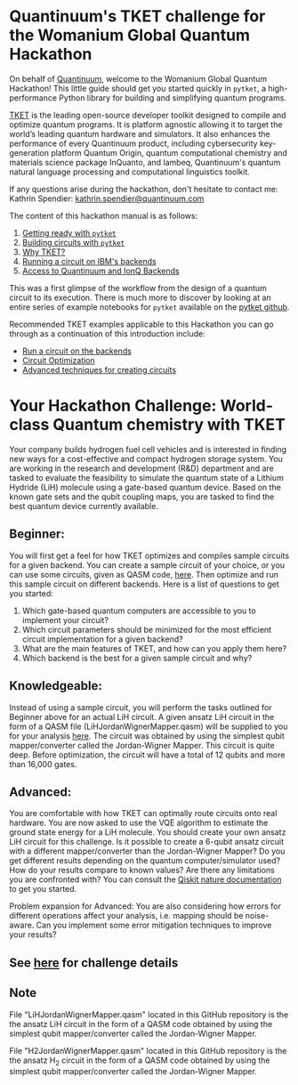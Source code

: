 # Quantinuum's TKET challenge for the Womanium Global Quantum Hackathon

On behalf of [Quantinuum](https://www.quantinuum.com/), welcome to the Womanium Global Quantum Hackathon! This little guide should get you started quickly in `pytket`, a high-performance Python library for building and simplifying quantum programs.

[TKET](https://www.quantinuum.com/developers/tket) is the leading open-source developer toolkit designed to compile and optimize quantum programs. It is platform agnostic allowing it to target the world’s leading quantum hardware and simulators. It also enhances the performance of every Quantinuum product, including cybersecurity key-generation platform Quantum Origin, quantum computational chemistry and materials science package InQuanto, and lambeq, Quantinuum's quantum natural language processing and computational linguistics toolkit. 

If any questions arise during the hackathon, don't hesitate to contact me:
Kathrin Spendier: [kathrin.spendier@quantinuum.com](mailto:kathrin.spendier@quantinuum.com)

The content of this hackathon manual is as follows:
1) [Getting ready with `pytket`](https://github.com/spendierk/Womanium_Hackathon_TKET_2022/blob/main/Getting%20ready%20with%20pytket.ipynb)
2) [Building circuits with `pytket`](https://github.com/spendierk/Womanium_Hackathon_TKET_2022/blob/main/Building%20circuits%20with%20pytket.ipynb)
3) [Why TKET?](https://github.com/spendierk/Womanium_Hackathon_TKET_2022/blob/main/Why%20TKET.ipynb)
4) [Running a circuit on IBM's backends](https://github.com/spendierk/Womanium_Hackathon_TKET_2022/blob/main/Running%20a%20circuit%20on%20IBM's%20backends.ipynb)
5) [Access to Quantinuum and IonQ Backends](https://github.com/spendierk/Womanium_Hackathon_TKET_2022/blob/main/Access%20to%20Quantinuum%20and%20IonQ%20Backends.ipynb)

This was a first glimpse of the workflow from the design of a quantum circuit to its execution. There is much more to discover by looking at an entire series of example notebooks for `pytket`
available on the [pytket github](https://github.com/CQCL/pytket/tree/master/examples).

Recommended TKET examples applicable to this Hackathon you can go through as a continuation of this introduction include:
- [Run a circuit on the backends](https://github.com/CQCL/pytket/blob/master/examples/backends_example.ipynb)
- [Circuit Optimization](https://github.com/CQCL/pytket/blob/master/examples/compilation_example.ipynb)
- [Advanced techniques for creating circuits](https://github.com/CQCL/pytket/blob/master/examples/circuit_generation_example.ipynb)


# Your Hackathon Challenge: World-class Quantum chemistry with TKET

Your company builds hydrogen fuel cell vehicles and is interested in finding new ways for a cost-effective and compact hydrogen storage system. You are working in the research and development (R&D) department and are tasked to evaluate the feasibility to simulate the quantum state of a Lithium Hydride (LiH) molecule using a gate-based quantum device. Based on the known gate sets and the qubit coupling maps, you are tasked to find the best quantum device currently available.

## Beginner: 
You will first get a feel for how TKET optimizes and compiles sample circuits for a given backend. You can create a sample circuit of your choice, or you can use some circuits, given as QASM code, [here](https://github.com/spendierk/ethz-hackathon22/tree/main/benchmarking/circuits). Then optimize and run this sample circuit on different backends. Here is a list of questions to get you started:
1)	Which gate-based quantum computers are accessible to you to implement your circuit?
2)	Which circuit parameters should be minimized for the most efficient circuit implementation for a given backend?
3)	What are the main features of TKET, and how can you apply them here?
4)	Which backend is the best for a given sample circuit and why?

## Knowledgeable: 
Instead of using a sample circuit, you will perform the tasks outlined for Beginner above for an actual LiH circuit. A given ansatz LiH circuit in the form of a QASM file (LiHJordanWignerMapper.qasm) will be supplied to you for your analysis [here](https://github.com/spendierk/Womanium_Hackathon_TKET_2022/blob/main/LiHJordanWignerMapper.qasm). The circuit was obtained by using the simplest qubit mapper/converter called the Jordan-Wigner Mapper. This circuit is quite deep. Before optimization, the circuit will have a total of 12 qubits and more than 16,000 gates.

## Advanced: 
You are comfortable with how TKET can optimally route circuits onto real hardware. You are now asked to use the VQE algorithm to estimate the ground state energy for a LiH molecule. You should create your own ansatz LiH circuit for this challenge. Is it possible to create a 6-qubit ansatz circuit with a different mapper/converter than the Jordan-Wigner Mapper? Do you get different results depending on the quantum computer/simulator used? How do your results compare to known values? Are there any limitations you are confronted with? You can consult the [Qiskit nature documentation](https://qiskit.org/documentation/nature/tutorials/index.html) to get you started.

Problem expansion for Advanced: You are also considering how errors for different operations affect your analysis, i.e. mapping should be noise-aware. Can you implement some error mitigation techniques to improve your results?

## See [here](https://github.com/spendierk/Womanium_Hackathon_TKET_2022/blob/main/2022%20Womanium%20Hackathon%20challenge%20-%20Quantinuum.pdf) for challenge details

## Note
File "LiHJordanWignerMapper.qasm" located in this GitHub repository is the the ansatz LiH circuit in the form of a QASM code obtained by using the simplest qubit mapper/converter called the Jordan-Wigner Mapper.

File "H2JordanWignerMapper.qasm" located in this GitHub repository is the the ansatz H$_2$ circuit in the form of a QASM code obtained by using the simplest qubit mapper/converter called the Jordan-Wigner Mapper.

